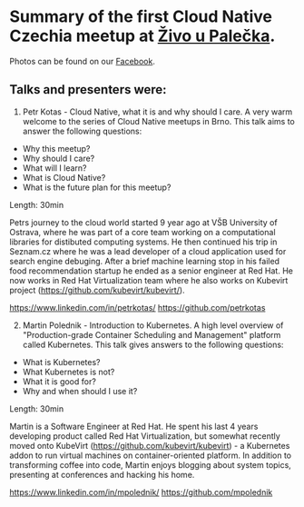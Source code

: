 # Summary of the first Cloud Native Czechia meetup at [Živo u Palečka](http://www.upalecka.cz/program.html).

Photos can be found on our [Facebook](https://www.facebook.com/CloudNativecz-209534252966425). 

## Talks and presenters were:

1) Petr Kotas - Cloud Native, what it is and why should I care.
A very warm welcome to the series of Cloud Native meetups in Brno.
This talk aims to answer the following questions:
- Why this meetup?
- Why should I care?
- What will I learn?
- What is Cloud Native?
- What is the future plan for this meetup?

Length: 30min

Petrs journey to the cloud world started 9 year ago at VŠB University of Ostrava, where he was part of a core team working on a computational libraries for distibuted computing systems. He then continued his trip in
Seznam.cz where he was a lead developer of a cloud application used for search engine debuging. After a brief machine learning stop in his failed food recommendation startup he ended as a senior engineer at Red Hat.
He now works in Red Hat Virtualization team where he also works on Kubevirt project (https://github.com/kubevirt/kubevirt/).

https://www.linkedin.com/in/petrkotas/
https://github.com/petrkotas

2) Martin Polednik - Introduction to Kubernetes.
A high level overview of "Production-grade Container Scheduling and Management" platform
called Kubernetes.
This talk gives answers to the following questions:
- What is Kubernetes?
- What Kubernetes is not?
- What it is good for?
- Why and when should I use it?

Length: 30min

Martin is a Software Engineer at Red Hat. He spent his last 4 years developing product called Red Hat Virtualization, but somewhat recently moved onto KubeVirt (https://github.com/kubevirt/kubevirt) - a Kubernetes addon to run virtual machines on container-oriented platform. In addition to transforming coffee into code, Martin enjoys blogging about system topics, presenting at conferences and hacking his home.

https://www.linkedin.com/in/mpolednik/
https://github.com/mpolednik

